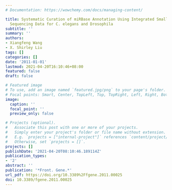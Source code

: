 ```yaml
---
# Documentation: https://wowchemy.com/docs/managing-content/

title: Systematic Curation of miRBase Annotation Using Integrated Small RNA High-Throughput
  Sequencing Data for C. elegans and Drosophila
subtitle: ''
summary: ''
authors:
- Xiangfeng Wang
- X. Shirley Liu
tags: []
categories: []
date: '2011-01-01'
lastmod: 2021-04-20T16:10:46+08:00
featured: false
draft: false

# Featured image
# To use, add an image named `featured.jpg/png` to your page's folder.
# Focal points: Smart, Center, TopLeft, Top, TopRight, Left, Right, BottomLeft, Bottom, BottomRight.
image:
  caption: ''
  focal_point: ''
  preview_only: false

# Projects (optional).
#   Associate this post with one or more of your projects.
#   Simply enter your project's folder or file name without extension.
#   E.g. `projects = ["internal-project"]` references `content/project/deep-learning/index.md`.
#   Otherwise, set `projects = []`.
projects: []
publishDate: '2021-04-20T08:10:46.189114Z'
publication_types:
- '2'
abstract: ''
publication: '*Front. Gene.*'
url_pdf: https://doi.org/10.3389%2Ffgene.2011.00025
doi: 10.3389/fgene.2011.00025
---
```

